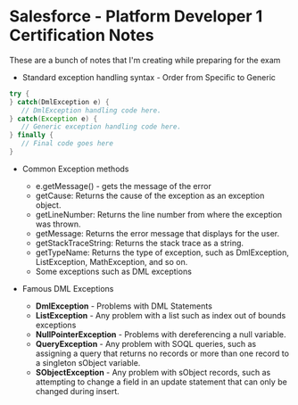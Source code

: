 # Salesforce - Platform Developer 1 Certification Notes

These are a bunch of notes that I'm creating while preparing for the exam

 * Standard exception handling syntax - Order from Specific to Generic
 
 ```java
 try {
 } catch(DmlException e) {
 	// DmlException handling code here.
 } catch(Exception e) {
 	// Generic exception handling code here.
 } finally {
 	// Final code goes here
 }
 ```
 
 * Common Exception methods
 	* e.getMessage() - gets the message of the error
 	* getCause: Returns the cause of the exception as an exception object.
	* getLineNumber: Returns the line number from where the exception was thrown.
	* getMessage: Returns the error message that displays for the user.
	* getStackTraceString: Returns the stack trace as a string.
	* getTypeName: Returns the type of exception, such as DmlException, ListException, MathException, and so on.
	* Some exceptions such as DML exceptions
 
 * Famous DML Exceptions
 	* **DmlException** - Problems with DML Statements
 	* **ListException** - Any problem with a list such as index out of bounds exceptions
 	* **NullPointerException** - Problems with dereferencing a null variable.
 	* **QueryException** - Any problem with SOQL queries, such as assigning a query that returns no records or more than one record to a singleton sObject variable.
 	* **SObjectException** - Any problem with sObject records, such as attempting to change a field in an update statement that can only be changed during insert.